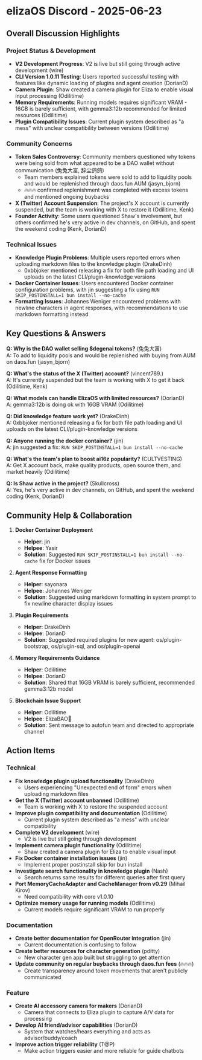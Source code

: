 # elizaOS Discord - 2025-06-23

## Overall Discussion Highlights

### Project Status & Development
- **V2 Development Progress**: V2 is live but still going through active development (wire)
- **CLI Version 1.0.11 Testing**: Users reported successful testing with features like dynamic loading of plugins and agent creation (DorianD)
- **Camera Plugin**: Shaw created a camera plugin for Eliza to enable visual input processing (Odilitime)
- **Memory Requirements**: Running models requires significant VRAM - 16GB is barely sufficient, with gemma3:12b recommended for limited resources (Odilitime)
- **Plugin Compatibility Issues**: Current plugin system described as "a mess" with unclear compatibility between versions (Odilitime)

### Community Concerns
- **Token Sales Controversy**: Community members questioned why tokens were being sold from what appeared to be a DAO wallet without communication (兔兔大富, 辞尘鸽鸽)
  - Team members explained tokens were sold to add to liquidity pools and would be replenished through daos.fun AUM (jasyn_bjorn)
  - 🔥🔥🔥 confirmed replenishment was completed with excess tokens and mentioned ongoing buybacks
- **X (Twitter) Account Suspension**: The project's X account is currently suspended, but the team is working with X to restore it (Odilitime, Kenk)
- **Founder Activity**: Some users questioned Shaw's involvement, but others confirmed he's very active in dev channels, on GitHub, and spent the weekend coding (Kenk, DorianD)

### Technical Issues
- **Knowledge Plugin Problems**: Multiple users reported errors when uploading markdown files to the knowledge plugin (DrakeDinh)
  - 0xbbjoker mentioned releasing a fix for both file path loading and UI uploads on the latest CLI/plugin-knowledge versions
- **Docker Container Issues**: Users encountered Docker container configuration problems, with jin suggesting a fix using `RUN SKIP_POSTINSTALL=1 bun install --no-cache`
- **Formatting Issues**: Johannes Weniger encountered problems with newline characters in agent responses, with recommendations to use markdown formatting instead

## Key Questions & Answers

**Q: Why is the DAO wallet selling $degenai tokens?** (兔兔大富)  
A: To add to liquidity pools and would be replenished with buying from AUM on daos.fun (jasyn_bjorn)

**Q: What's the status of the X (Twitter) account?** (vincent789.)  
A: It's currently suspended but the team is working with X to get it back (Odilitime, Kenk)

**Q: What models can handle ElizaOS with limited resources?** (DorianD)  
A: gemma3:12b is doing ok with 16GB VRAM (Odilitime)

**Q: Did knowledge feature work yet?** (DrakeDinh)  
A: 0xbbjoker mentioned releasing a fix for both file path loading and UI uploads on the latest CLI/plugin-knowledge versions

**Q: Anyone running the docker container?** (jin)  
A: jin suggested a fix: `RUN SKIP_POSTINSTALL=1 bun install --no-cache`

**Q: What's the team's plan to boost ai16z popularity?** (CULTVESTING)  
A: Get X account back, make quality products, open source them, and market heavily (Odilitime)

**Q: Is Shaw active in the project?** (Skullcross)  
A: Yes, he's very active in dev channels, on GitHub, and spent the weekend coding (Kenk, DorianD)

## Community Help & Collaboration

1. **Docker Container Deployment**
   - **Helper**: jin
   - **Helpee**: Yasir
   - **Solution**: Suggested `RUN SKIP_POSTINSTALL=1 bun install --no-cache` fix for Docker issues

2. **Agent Response Formatting**
   - **Helper**: sayonara
   - **Helpee**: Johannes Weniger
   - **Solution**: Suggested using markdown formatting in system prompt to fix newline character display issues

3. **Plugin Requirements**
   - **Helper**: DrakeDinh
   - **Helpee**: DorianD
   - **Solution**: Suggested required plugins for new agent: os/plugin-bootstrap, os/plugin-sql, and os/plugin-openai

4. **Memory Requirements Guidance**
   - **Helper**: Odilitime
   - **Helpee**: DorianD
   - **Solution**: Shared that 16GB VRAM is barely sufficient, recommended gemma3:12b model

5. **Blockchain Issue Support**
   - **Helper**: Odilitime
   - **Helpee**: ElizaBAO🌟
   - **Solution**: Sent message to autofun team and directed to appropriate channel

## Action Items

### Technical
- **Fix knowledge plugin upload functionality** (DrakeDinh)
  - Users experiencing "Unexpected end of form" errors when uploading markdown files
- **Get the X (Twitter) account unbanned** (Odilitime)
  - Team is working with X to restore the suspended account
- **Improve plugin compatibility and documentation** (Odilitime)
  - Current plugin system described as "a mess" with unclear compatibility
- **Complete V2 development** (wire)
  - V2 is live but still going through development
- **Implement camera plugin functionality** (Odilitime)
  - Shaw created a camera plugin for Eliza to enable visual input
- **Fix Docker container installation issues** (jin)
  - Implement proper postinstall skip for bun install
- **Investigate search functionality in knowledge plugin** (Nash)
  - Search returns same results for different queries after first query
- **Port MemoryCacheAdapter and CacheManager from v0.29** (Mihail Kirov)
  - Need compatibility with core v1.0.10
- **Optimize memory usage for running models** (Odilitime)
  - Current models require significant VRAM to run properly

### Documentation
- **Create better documentation for OpenRouter integration** (jin)
  - Current documentation is confusing to follow
- **Create better resources for character generation** (pditty)
  - New character gen app built but struggling to get attention
- **Update community on regular buybacks through daos.fun fees** (🔥🔥🔥)
  - Create transparency around token movements that aren't publicly communicated

### Feature
- **Create AI accessory camera for makers** (DorianD)
  - Camera that connects to Eliza plugin to capture A/V data for processing
- **Develop AI friend/advisor capabilities** (DorianD)
  - System that watches/hears everything and acts as advisor/buddy/coach
- **Improve action trigger reliability** (T@P)
  - Make action triggers easier and more reliable for guide chatbots